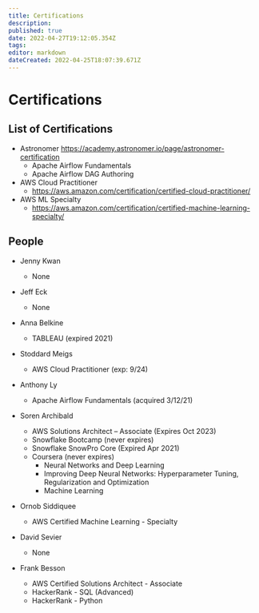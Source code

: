 ```yaml
---
title: Certifications
description: 
published: true
date: 2022-04-27T19:12:05.354Z
tags: 
editor: markdown
dateCreated: 2022-04-25T18:07:39.671Z
---
```


# Certifications

## List of Certifications

- Astronomer
  https://academy.astronomer.io/page/astronomer-certification
  - Apache Airflow Fundamentals
  - Apache Airflow DAG Authoring
- AWS Cloud Practitioner
	- https://aws.amazon.com/certification/certified-cloud-practitioner/
- AWS ML Specialty
  - https://aws.amazon.com/certification/certified-machine-learning-specialty/
  
## People
- Jenny Kwan
  - None

- Jeff Eck
	- None
  
- Anna Belkine
	- TABLEAU (expired 2021)
  
- Stoddard Meigs
	- AWS Cloud Practitioner (exp: 9/24)
  
- Anthony Ly
  - Apache Airflow Fundamentals (acquired 3/12/21)

- Soren Archibald
  - AWS Solutions Architect – Associate (Expires Oct 2023)
  - Snowflake Bootcamp (never expires)
  - Snowflake SnowPro Core (Expired Apr 2021)
  - Coursera (never expires)
    - Neural Networks and Deep Learning
    - Improving Deep Neural Networks: Hyperparameter Tuning, Regularization and Optimization
    - Machine Learning

- Ornob Siddiquee
  - AWS Certified Machine Learning - Specialty

- David Sevier
	- None
  
- Frank Besson
	- AWS Certified Solutions Architect - Associate
  - HackerRank - SQL (Advanced)
  - HackerRank - Python
